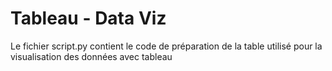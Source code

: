 # Tableau - Data Viz

Le fichier script.py contient le code de préparation de la table utilisé pour la visualisation des données avec tableau


